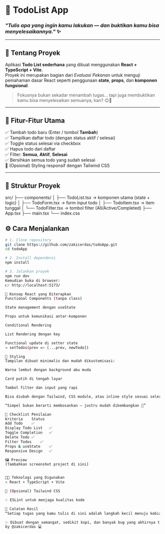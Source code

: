 # 📝 TodoList App  
### _"Tulis apa yang ingin kamu lakukan — dan buktikan kamu bisa menyelesaikannya."_ ✨  

---

## 🚀 Tentang Proyek
Aplikasi **Todo List sederhana** yang dibuat menggunakan **React + TypeScript + Vite**.  
Proyek ini merupakan bagian dari _Evaluasi Pekanan_ untuk menguji pemahaman dasar React seperti penggunaan **state**, **props**, dan **komponen fungsional**.

> Fokusnya bukan sekadar menambah tugas... tapi juga membuktikan kamu bisa menyelesaikan semuanya, kan? 😌💪

---

## 🧩 Fitur-Fitur Utama

✅ Tambah todo baru (Enter / tombol **Tambah**)  
✅ Tampilkan daftar todo (dengan status aktif / selesai)  
✅ Toggle status selesai via checkbox  
✅ Hapus todo dari daftar  
✅ Filter: **Semua**, **Aktif**, **Selesai**  
✅ Bersihkan semua todo yang sudah selesai  
💅 (Opsional) Styling responsif dengan Tailwind CSS  

---

## 📁 Struktur Proyek
src/
├── components/
│ ├── TodoList.tsx → komponen utama (state + logic)
│ ├── TodoForm.tsx → form input todo
│ ├── TodoItem.tsx → item tunggal
│ └── TodoFilter.tsx → tombol filter (All/Active/Completed)
├── App.tsx
├── main.tsx
└── index.css


## ⚙️ Cara Menjalankan

```bash
# 1. Clone repository
git clone https://github.com/zakicerdas/todoApp.git
cd todoApp

# 2. Install dependensi
npm install

# 3. Jalankan proyek
npm run dev
Kemudian buka di browser:
👉 http://localhost:5173/

🧠 Konsep React yang Diterapkan
Functional Components (tanpa class)

State management dengan useState

Props untuk komunikasi antar-komponen

Conditional Rendering

List Rendering dengan key

Functional update di setter state
→ setTodos(prev => [...prev, newTodo])

🎨 Styling
Tampilan dibuat minimalis dan mudah dikustomisasi:

Warna lembut dengan background abu muda

Card putih di tengah layar

Tombol filter dan input yang rapi

Bisa diubah dengan Tailwind, CSS module, atau inline style sesuai selera

“Simpel bukan berarti membosankan — justru mudah dikembangkan 💫”

🧾 Checklist Penilaian
Kriteria	Status
Add Todo	✅
Display Todo List	✅
Toggle Completion	✅
Delete Todo	✅
Filter Todos	✅
Props & useState	✅
Responsive Design	✅

🖼️ Preview
(Tambahkan screenshot project di sini)


🧑‍💻 Teknologi yang Digunakan
⚛️ React + TypeScript + Vite

🎨 (Opsional) Tailwind CSS

💡 ESLint untuk menjaga kualitas kode

💬 Catatan Kecil
“Setiap tugas yang kamu tulis di sini adalah langkah kecil menuju kebiasaan besar — menyelesaikan apa yang kamu mulai.” ☕

✨ Dibuat dengan semangat, sedikit kopi, dan banyak bug yang akhirnya terselesaikan ✨
by @zakicerdas 💻



